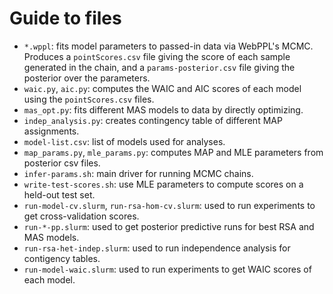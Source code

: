 # Guide to files

* `*.wppl`: fits model parameters to passed-in data via WebPPL's MCMC. Produces a `pointScores.csv` file giving the score of each sample generated in the chain, and a `params-posterior.csv` file giving the posterior over the parameters.
* `waic.py`, `aic.py`: computes the WAIC and AIC scores of each model using the `pointScores.csv` files.
* `mas_opt.py`: fits different MAS models to data by directly optimizing.
* `indep_analysis.py`: creates contingency table of different MAP assignments.
* `model-list.csv`: list of models used for analyses.
* `map_params.py`, `mle_params.py`: computes MAP and MLE parameters from posterior csv files.
* `infer-params.sh`: main driver for running MCMC chains.
* `write-test-scores.sh`: use MLE parameters to compute scores on a held-out test set.
* `run-model-cv.slurm`, `run-rsa-hom-cv.slurm`: used to run experiments to get cross-validation scores. 
* `run-*-pp.slurm`: used to get posterior predictive runs for best RSA and MAS models.
* `run-rsa-het-indep.slurm`: used to run independence analysis for contigency tables.
* `run-model-waic.slurm`: used to run experiments to get WAIC scores of each model.

